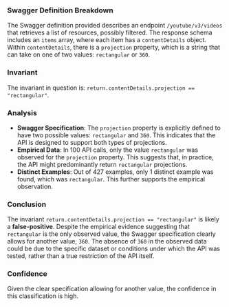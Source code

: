 ### Swagger Definition Breakdown
The Swagger definition provided describes an endpoint `/youtube/v3/videos` that retrieves a list of resources, possibly filtered. The response schema includes an `items` array, where each item has a `contentDetails` object. Within `contentDetails`, there is a `projection` property, which is a string that can take on one of two values: `rectangular` or `360`.

### Invariant
The invariant in question is: `return.contentDetails.projection == "rectangular"`.

### Analysis
- **Swagger Specification**: The `projection` property is explicitly defined to have two possible values: `rectangular` and `360`. This indicates that the API is designed to support both types of projections.
- **Empirical Data**: In 100 API calls, only the value `rectangular` was observed for the `projection` property. This suggests that, in practice, the API might predominantly return `rectangular` projections.
- **Distinct Examples**: Out of 427 examples, only 1 distinct example was found, which was `rectangular`. This further supports the empirical observation.

### Conclusion
The invariant `return.contentDetails.projection == "rectangular"` is likely a **false-positive**. Despite the empirical evidence suggesting that `rectangular` is the only observed value, the Swagger specification clearly allows for another value, `360`. The absence of `360` in the observed data could be due to the specific dataset or conditions under which the API was tested, rather than a true restriction of the API itself.

### Confidence
Given the clear specification allowing for another value, the confidence in this classification is high.
